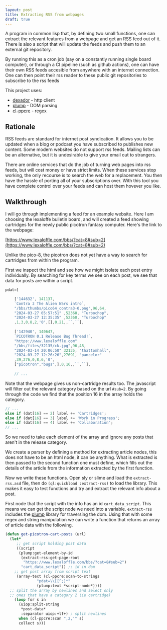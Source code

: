 ```yaml
---
layout: post
title: Extracting RSS from webpages
draft: true
---
```


A program in common lisp that, by defining two small functions, 
one can extract the relevant features from a webpage and 
get an RSS feed out of it. 
There is also a script that will update the feeds and push them to
an external git repository.

By running this as a cron job (say on a constantly running single board computer), 
or through a CI pipeline (such as github actions), one can have their own 
RSS feeds accesible from anywhere with an internet connection.
One can then point their rss reader to these public git repositories to subscribe to the rss feeds

This project uses:
* [dexador](https://github.com/fukamachi/dexador) - http client
* [plump](https://github.com/Shinmera/plump) - DOM parsing
* [cl-ppcre](http://edicl.github.io/cl-ppcre/) - regex

<!-- more -->

## Rationale

RSS feeds are standard for internet post syndication. 
It allows you to be updated when a blog or podcast you have subscribed to publishes new content. 
Some modern websites do not support rss feeds. 
Mailing lists can be an alternative, but it is undesirable to give your email out to strangers.

There are online services that do the job of turning web pages into rss feeds, but will cost money or have strict limits.
When these services stop working, the only recourse is to search the web for a replacement.
You then have the hassle of porting all of your subscriptions over. 
With this tool you have complete control over your feeds and can host them hovever you like.


## Walkthrough

I will go through implementing a feed for an example website. 
Here I am choosing the lexaloffe bulletin board, and will created a feed 
showing cartridges for the newly public picotron fantasy computer. 
Here's the link to the webpage:

[https://www.lexaloffle.com/bbs/?cat=8#sub=2](https://www.lexaloffle.com/bbs/?cat=8#sub=2)


Unlike the pico-8, the picotron does not yet have a way to search for cartridges from 
within the program.

First we inspect the html and see how we might isolate each post entry individually.
By searching for key terms we see on each post, we see that data for posts are within a script.

```javascript
pdat=[

	['144632', 141137, 
	`Contra 3 The Alien Wars intro`,
	"/bbs/thumbs/pico64_contra3-0.png",96,64,
	"2024-03-27 05:57:51" ,52360, "Turbochop",
	"2024-03-27 12:35:35" ,52360, "Turbochop"
	,1,3,0,8,2,'0',[],0,21,,``,``],
    
	['142940', 140647, 
	`PICOTRON 0.1 Release Bug Thread!`,
	"https://www.lexaloffle.com"
	"/bbs/files/32135/ck.jpg",96,48,
	"2024-03-14 20:06:50" 32135, "thattomhall",
	"2024-03-27 12:26:26",27691, "pancelor"
	,39,276,0,8,6,'0',
	["picotron","bugs",],0,16,,``,``],
	
	// ...
```

Note that the webpage gives us non-cartridge results too. 
The javascript will filter out the relevant category based on the url `#sub=2`.
By going through the code we find that the position 16 in the array holds the category.

```javascript
// ...
else if (dat[16] == 2) label += 'Cartridges';
else if (dat[16] == 3) label += 'Work in Progress';
else if (dat[16] == 4) label += 'Collaboration';
// ...			
```

So we need to take each element of the array and ignore any posts 
that aren't in the release category.

We create a parser by defining a method for extracting article nodes, 
this does not have to be an html node, it can be anything. 
What is extracted is then passed to the second function one must define,
which fills out the details of the article from the information extracted
by the first function.

Now we write these functions. Open sly or slime and load the `extract-rss.asd` file,
then do `(ql:quickload :extract-rss)` to load the library. 
This makes it easy to test functions and try and extract the relevant info about a post.

First node that the script with the info has an id `cart_data_script`. 
This means we can get the script node we need into a variable. 
`extract-rss` includes the [plump](https://github.com/Shinmera/plump) 
library for traversing the dom. Using that with some regex and string manipulation
we can write a function that returns an array of article data with the following.

```lisp
(defun get-picotron-cart-posts (url)     
  (let*
     ;; get script holding post data
     ((script
	  (plump:get-element-by-id 
	   (extract-rss:get-page-root
	    "https://www.lexaloffle.com/bbs/?cat=8#sub=2") 
	   "cart_data_script")) ;; id in dom
	;; get post array from script text
	 (array-text (cl-ppcre:scan-to-strings 
		      "pdat=\\[[^;]*"
		      (plump:text *script-node*))))
  ;; split the array by newlines and select only
  ;; ones that have a category 2 (ie cartridge)
    (loop for s in 
	  (uiop:split-string
	   *post-data* 
	   :separator uiop:+lf+) ; split newlines
	  when (cl-ppcre:scan ",2,'" s) 
	  collect s)))
```
